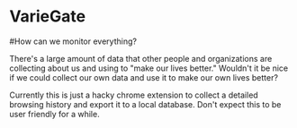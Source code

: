VarieGate
=========

#How can we monitor everything?

There's a large amount of data that other people and organizations are collecting about us and using to "make our lives better." Wouldn't it be nice if we could collect our own data and use it to make our own lives better?

Currently this is just a hacky chrome extension to collect a detailed browsing history and export it to a local database. Don't expect this to be user friendly for a while.
